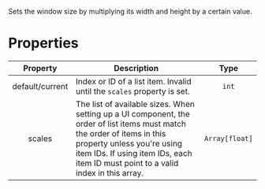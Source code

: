 Sets the window size by multiplying its width and height by a certain value.

# Properties
| Property | Description | Type |
| :---: | --- | :---: |
| default/current | Index or ID of a list item. Invalid until the `scales` property is set. | `int` |
| scales | The list of available sizes. When setting up a UI component, the order of list items must match the order of items in this property unless you're using item IDs. If using item IDs, each item ID must point to a valid index in this array. | `Array[float]` |
